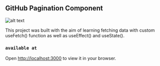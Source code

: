 ## GitHub Pagination Component

![alt text](https://firebasestorage.googleapis.com/v0/b/birthday-react-6eca4.appspot.com/o/Project%20Screens%2Fgithub-pagination.png?alt=media&token=597dbd64-8b35-47fb-802e-f84b7f86fc95)

This project was built with the aim of learning fetching data with custom useFetch() function as well as useEffect() and useState().

### `available at`

Open [http://localhost:3000](http://localhost:3000) to view it in your browser.
